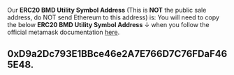 Our **ERC20 BMD Utility Symbol Address** (This is **NOT** the public sale address, do NOT send Ethereum to this address) is:
You will need to copy the below **ERC20 BMD Utility Symbol Address** ↓ when you follow the official metamask documentation [here](https://metamask.zendesk.com/hc/en-us/articles/360015489031-Adding-and-Managing-Tokens-ERC20-In-The-New-UI).
## **0xD9a2Dc793E1BBce46e2A7E766D7C76FDaF465E48**. 


